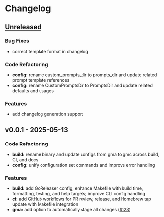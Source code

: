 # Changelog

## [Unreleased]

### Bug Fixes
- correct template format in changelog

### Code Refactoring
- **config:** rename custom_prompts_dir to prompts_dir and update related prompt template references
- **config:** rename CustomPromptsDir to PromptsDir and update related defaults and usages

### Features
- add changelog generation support


## v0.0.1 - 2025-05-13
### Code Refactoring
- **build:** rename binary and update configs from gma to gmc across build, CI, and docs
- **config:** unify configuration set commands and improve error handling

### Features
- **build:** add GoReleaser config, enhance Makefile with build time, formatting, testing, and help targets; improve CLI config handling
- **ci:** add GitHub workflows for PR review, release, and Homebrew tap update with Makefile integration
- **gma:** add option to automatically stage all changes ([#123](https://github.com/samzong/gmc/issues/123))


[Unreleased]: https://github.com/samzong/gmc/compare/v0.0.1...HEAD
